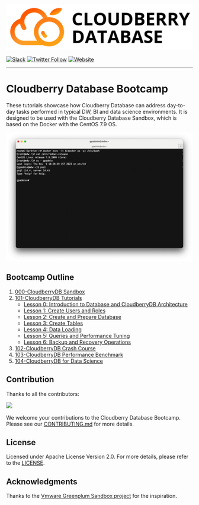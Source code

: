 ![CloudberryDB Logo](./images/cloudberrydb_logo.png)

[![Slack](https://img.shields.io/badge/Join_Slack-6a32c9)](https://communityinviter.com/apps/cloudberrydb/welcome)
[![Twitter Follow](https://img.shields.io/twitter/follow/cloudberrydb)](https://twitter.com/cloudberrydb)
[![Website](https://img.shields.io/badge/Visit%20Website-eebc46)](https://cloudberrydb.org)

---

# Cloudberry Database Bootcamp

These tutorials showcase how Cloudberry Database can address day-to-day tasks performed in typical DW, BI and data science environments. It is designed to be used with the Cloudberry Database Sandbox, which is based on the Docker with the CentOS 7.9 OS.

![CloudberryDB Sandbox](./images/cbdb-sandbox.png)

## Bootcamp Outline

1. [000-CloudberryDB Sandbox](./000-cbdb-sandbox/)
2. [101-CloudberryDB Tutorials](./101-cbdb-tutorials)
   - [Lesson 0: Introduction to Database and CloudberryDB Architecture](./101-cbdb-tutorials/101-0-introduction-to-database-and-cloudberrydb-architecture.md)
   - [Lesson 1: Create Users and Roles](./101-cbdb-tutorials/101-1-create-users-and-roles.md)
   - [Lesson 2: Create and Prepare Database](./101-cbdb-tutorials/101-2-create-and-prepare-database.md)
   - [Lesson 3: Create Tables](./101-cbdb-tutorials/101-3-create-tables.md)
   - [Lesson 4: Data Loading](./101-cbdb-tutorials/101-4-data-loading.md)
   - [Lesson 5: Queries and Performance Tuning](./101-cbdb-tutorials/101-5-queries-and-performance-tuning.md)
   - [Lesson 6: Backup and Recovery Operations](./101-cbdb-tutorials/101-6-backup-and-recovery-operations.md)
3. [102-CloudberryDB Crash Course](./102-cbdb-crash-course/)
4. [103-CloudberryDB Performance Benchmark](./103-cbdb-performance-benchmark/)
5. [104-CloudberryDB for Data Science](./104-cbdb-for-datascience/)

## Contribution

Thanks to all the contributors:

<a href="https://github.com/cloudberrydb/bootcamp/graphs/contributors">
  <img src="https://contrib.rocks/image?repo=cloudberrydb/bootcamp" />
</a>

We welcome your contributions to the Cloudberry Database Bootcamp. Please see our [CONTRIBUTING.md](./CONTRIBUTING.md) for more details.

## License

Licensed under Apache License Version 2.0. For more details, please refer to
the [LICENSE](./LICENSE).

## Acknowledgments

Thanks to the [Vmware Greenplum Sandbox
project](https://github.com/vmware-archive/gpdb-sandbox-tutorials.git) for the
inspiration.
